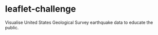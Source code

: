# leaflet-challenge
Visualise United States Geological Survey earthquake data to educate the public.
